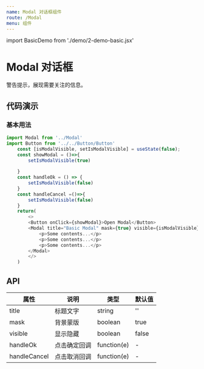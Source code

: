 ```yaml
---
name: Modal 对话框组件
route: /Modal
menu: 组件
---
```


import BasicDemo from './demo/2-demo-basic.jsx'

# Modal 对话框

警告提示，展现需要关注的信息。

## 代码演示

<Playground>
    <BasicDemo />
</Playground>

### 基本用法

```javascript
import Modal from '../Modal'
import Button from '../../Button/Button'
    const [isModalVisible, setIsModalVisible] = useState(false);
    const showModal = ()=>{
        setIsModalVisible(true)
        
    }
    const handleOk = () => {
        setIsModalVisible(false)
    }
    const handleCancel =()=>{
        setIsModalVisible(false)
    }
    return(
        <>
        <Button onClick={showModal}>Open Modal</Button>
        <Modal title="Basic Modal" mask={true} visible={isModalVisible} handleOk={handleOk} handleCancel={handleCancel}>
            <p>Some contents...</p>
            <p>Some contents...</p>
            <p>Some contents...</p>
        </Modal>
        </>
    )
```

## API
| 属性 | 说明     | 类型                                         | 默认值 |
| ---- | -------- | -------------------------------------------- | ------ |
| title | 标题文字 | string | '' |
| mask | 背景蒙版 | boolean | true |
| visible | 显示隐藏 | boolean | false |
| handleOk | 点击确定回调 | function(e) | - |
| handleCancel | 点击取消回调 | function(e) | - |
